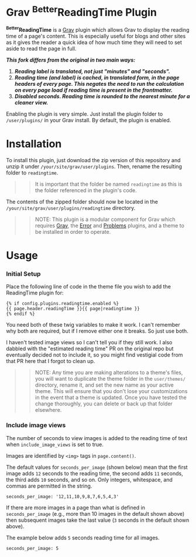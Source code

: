 # Grav <sup>Better</sup>ReadingTime Plugin

**<sup>Better</sup>ReadingTime** is a [Grav](http://github.com/getgrav/grav) plugin which allows Grav to display the reading time of a page's content. This is especially useful for blogs and other sites as it gives the reader a quick idea of how much time they will need to set aside to read the page in full.

***This fork differs from the original in two main ways:***
1. ***Reading label is translated, not just "minutes" and "seconds".***
2. ***Reading time (and label) is cached, in translated form, in the page headers of every page. This negates the need to run the calculation on every page load if reading time is present in the frontmatter.***
3. ***Disabled seconds. Reading time is rounded to the nearest minute for a cleaner view.***

Enabling the plugin is very simple. Just install the plugin folder to `/user/plugins/` in your Grav install. By default, the plugin is enabled.

# Installation

To install this plugin, just download the zip version of this repository and unzip it under `/your/site/grav/user/plugins`. Then, rename the resulting folder to `readingtime`.

>> It is important that the folder be named `readingtime` as this is the folder referenced in the plugin's code.

The contents of the zipped folder should now be located in the `/your/site/grav/user/plugins/readingtime` directory.

>> NOTE: This plugin is a modular component for Grav which requires [Grav](http://github.com/getgrav/grav), the [Error](https://github.com/getgrav/grav-plugin-error) and [Problems](https://github.com/getgrav/grav-plugin-problems) plugins, and a theme to be installed in order to operate.

# Usage

### Initial Setup

Place the following line of code in the theme file you wish to add the ReadingTime plugin for:

```
{% if config.plugins.readingtime.enabled %}
{{ page.header.readingTime }}{{ page|readingtime }}
{% endif %}
```

You need both of these twig variables to make it work. I can't remember why both are required, but if I remove either one it breaks. So just use both.

I haven't tested image views so I can't tell you if they still work. I also dabbled with the "estimated reading time" PR on the original repo but eventually decided not to include it, so you might find vestigial code from that PR here that I forgot to clean up.

>> NOTE: Any time you are making alterations to a theme's files, you will want to duplicate the theme folder in the `user/themes/` directory, rename it, and set the new name as your active theme. This will ensure that you don't lose your customizations in the event that a theme is updated. Once you have tested the change thoroughly, you can delete or back up that folder elsewhere.

### Include image views
The number of seconds to view images is added to the reading time of text when `include_image_views` is set to true.

Images are identified by `<img>` tags in `page.content()`.

The default values for `seconds_per_image` (shown below) mean that the first image adds `12` seconds to the reading time, the second adds `11` seconds, the third adds `10` seconds, and so on.
Only integers, whitespace, and commas are permitted in the string.

```
seconds_per_image: '12,11,10,9,8,7,6,5,4,3'
```

If there are more images in a page than what is defined in `seconds_per_image` (e.g., more than 10 images in the default shown above) then subsequent images take the last value (`3` seconds in the default shown above).

The example below adds `5` seconds reading time for all images.

```
seconds_per_image: 5
```
